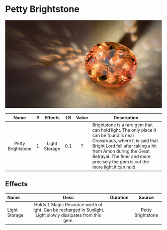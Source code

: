# Petty Brightstone

![Copyright](PettyBrightstone.png)

|       Name       | # |    Effects    | LB | Value | Description                                                                                                                                                                                                                                                              |
| :---------------: | :-: | :-----------: | :-: | :---: | ------------------------------------------------------------------------------------------------------------------------------------------------------------------------------------------------------------------------------------------------------------------------ |
| Petty Brightstone | 1 | Light Storage | 0.1 |   ?   | Brightstone is a rare gem that can hold light. The only place it can be found is near Crossroads, where it is said that Bright Lord fell after taking a hit from Amon during the Great Betrayal. The finer and more precisely the gem is cut the more light it can hold. |

## Effects

| Name          |                                                    Desc                                                    | Duration |      Source      |
| :------------ | :---------------------------------------------------------------------------------------------------------: | :------: | :---------------: |
| Light Storage | Holds 1 Magic Resource worth of light. Can be recharged in Sunlight. Light slowly dissipates from this gem. |          | Petty Brightstone |
